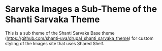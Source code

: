 # Sarvaka Images a Sub-Theme of the Shanti Sarvaka Theme

This is a sub theme of the Shanti Sarvaka Base theme (https://github.com/shanti-uva/drupal_shanti_sarvaka_theme) 
for custom styling of the Images site that uses Shared Shelf.

